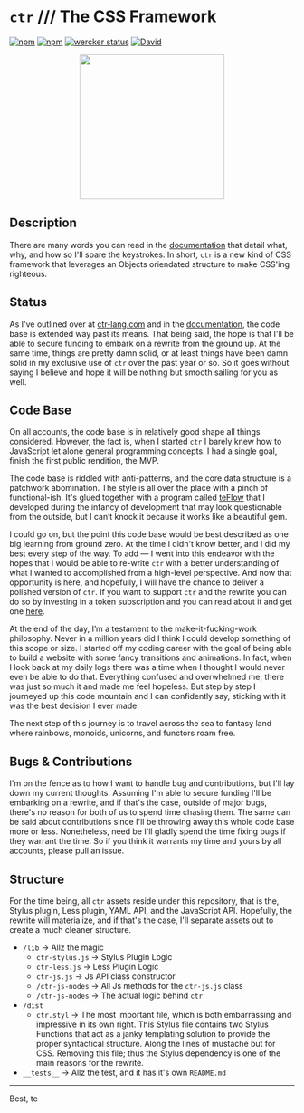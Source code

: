 # `ctr` /// The CSS Framework

[![npm](https://img.shields.io/npm/l/ctr.svg)](https://github.com/ctr-lang/ctr/blob/master/LICENSE.txt)
[![npm](https://img.shields.io/npm/v/ctr.svg)](https://www.npmjs.com/package/ctr)
[![wercker status](https://app.wercker.com/status/84c092950c198fdbb5507431dd9f77f5/s/master "wercker status")](https://app.wercker.com/project/byKey/84c092950c198fdbb5507431dd9f77f5)
[![David](https://img.shields.io/david/ctr-lang/ctr.svg)](https://github.com/ctr-lang/ctr/blob/master/package.json)


<p align="center">
  <img src="https://cdn.rawgit.com/ctr-lang/ctr/ca577675/ctr-logo.svg" width="256">
</p>


## Description

There are many words you can read in the [documentation](https://docs.ctr-lang.com/) that detail what, why, and how so I'll spare the keystrokes. In short, `ctr` is a new kind of CSS framework that leverages an Objects oriendated structure to make CSS'ing righteous.

## Status

As I've outlined over at [ctr-lang.com](https://ctr-lang.com) and in the [documentation](https://docs.ctr-lang.com), the code base is extended way past its means. That being said, the hope is that I'll be able to secure funding to embark on a rewrite from the ground up. At the same time, things are pretty damn solid, or at least things have been damn solid in my exclusive use of `ctr` over the past year or so. So it goes without saying I believe and hope it will be nothing but smooth sailing for you as well.

## Code Base

On all accounts, the code base is in relatively good shape all things considered. However, the fact is, when I started `ctr` I barely knew how to JavaScript let alone general programming concepts. I had a single goal, finish the first public rendition, the MVP.

The code base is riddled with anti-patterns, and the core data structure is a patchwork abomination. The style is all over the place with a pinch of functional-ish. It's glued together with a program called [teFlow](https://github.com/artisin/teFlow) that I developed during the infancy of development that may look questionable from the outside, but I can’t knock it because it works like a beautiful gem.

I could go on, but the point this code base would be best described as one big learning from ground zero. At the time I didn't know better, and I did my best every step of the way. To add — I went into this endeavor with the hopes that I would be able to re-write `ctr` with a better understanding of what I wanted to accomplished from a high-level perspective. And now that opportunity is here, and hopefully, I will have the chance to deliver a polished version of `ctr`. If you want to support `ctr` and the rewrite you can do so by investing in a token subscription and you can read about it and get one [here](https://docs.ctr-lang.com/start-here/token/).

At the end of the day, I’m a testament to the make-it-fucking-work philosophy. Never in a million years did I think I could develop something of this scope or size. I started off my coding career with the goal of being able to build a website with some fancy transitions and animations. In fact, when I look back at my daily logs there was a time when I thought I would never even be able to do that. Everything confused and overwhelmed me; there was just so much it and made me feel hopeless. But step by step I journeyed up this code mountain and I can confidently say, sticking with it was the best decision I ever made.

The next step of this journey is to travel across the sea to fantasy land where rainbows, monoids, unicorns, and functors roam free.

## Bugs & Contributions

I'm on the fence as to how I want to handle bug and contributions, but I'll lay down my current thoughts. Assuming I'm able to secure funding I'll be embarking on a rewrite, and if that's the case, outside of major bugs, there's no reason for both of us to spend time chasing them. The same can be said about contributions since I'll be throwing away this whole code base more or less. Nonetheless, need be I'll gladly spend the time fixing bugs if they warrant the time. So if you think it warrants my time and yours by all accounts, please pull an issue.


## Structure

For the time being, all `ctr` assets reside under this repository, that is the, Stylus plugin, Less plugin, YAML API, and the JavaScript API. Hopefully, the rewrite will materialize, and if that's the case, I'll separate assets out to create a much cleaner structure.


+ `/lib` -> Allz the magic
    * `ctr-stylus.js` -> Stylus Plugin Logic
    * `ctr-less.js` -> Less Plugin Logic
    * `ctr-js.js` -> Js API class constructor
    * `/ctr-js-nodes` -> All Js methods for the `ctr-js.js` class
    * `/ctr-js-nodes` -> The actual logic behind `ctr`
+ `/dist`
    * `ctr.styl` -> The most important file, which is both embarrassing and impressive in its own right. This Stylus file contains two Stylus Functions that act as a janky templating solution to provide the proper syntactical structure. Along the lines of mustache but for CSS. Removing this file; thus the Stylus dependency is one of the main reasons for the rewrite.
+ `__tests__` -> Allz the test, and it has it's own `README.md`


---

Best, te
